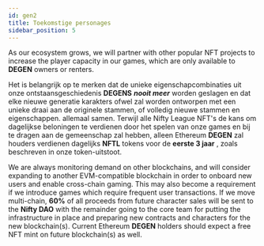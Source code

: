 ```yaml
---
id: gen2
title: Toekomstige personages
sidebar_position: 5
---
```


As our ecosystem grows, we will partner with other popular NFT projects to increase the player capacity in our games, which are only available to **DEGEN** owners or renters.

Het is belangrijk op te merken dat de unieke eigenschapcombinaties uit onze ontstaansgeschiedenis **DEGENS** **_nooit meer_** worden geslagen en dat elke nieuwe generatie karakters ofwel zal worden ontworpen met een unieke draai aan de originele stammen, of volledig nieuwe stammen en eigenschappen. allemaal samen. Terwijl alle Nifty League NFT's de kans om dagelijkse beloningen te verdienen door het spelen van onze games en bij te dragen aan de gemeenschap zal hebben, alleen Ethereum **DEGEN** zal houders verdienen dagelijks **NFTL** tokens voor de **eerste 3 jaar** , zoals beschreven in onze token-uitstoot.

We are always monitoring demand on other blockchains, and will consider expanding to another EVM-compatible blockchain in order to onboard new users and enable cross-chain gaming. This may also become a requirement if we introduce games which require frequent user transactions. If we move multi-chain, **60%** of all proceeds from future character sales will be sent to the **Nifty DAO** with the remainder going to the core team for putting the infrastructure in place and preparing new contracts and characters for the new blockchain(s). Current Ethereum **DEGEN** holders should expect a free NFT mint on future blockchain(s) as well.
